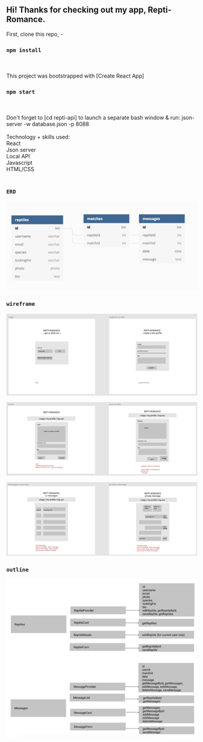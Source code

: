## Hi! Thanks for checking out my app, Repti-Romance. <br/>
First, clone this repo, - <br/>
### `npm install`
<br/><br/>
This project was bootstrapped with [Create React App] <br/>
### `npm start`
<br/><br/>
Don't forget to [cd repti-api] to launch a separate bash window & run: json-server -w database.json -p 8088 
<br/><br/>
Technology + skills used: <br/>
React <br/>
Json server <br/>
Local API <br/>
Javascript <br/>
HTML/CSS <br/><br/>

### `ERD`
![Repti-ERD](/readme/repti-ERD.png)

### `wireframe`
![Repti-wireframe1](/readme/repti-wireframe1.png)

![Repti-wireframe2](/readme/repti-wireframe2.png)

![Repti-wireframe3](/readme/repti-wireframe3.png)

### `outline`
![Repti-outline](/readme/repti-outline.png)
